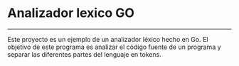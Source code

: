 # Analizador lexico GO
____________________________________________
Este proyecto es un ejemplo de un analizador léxico hecho en Go. El objetivo de este programa es analizar el código fuente de un programa y separar las diferentes partes del lenguaje en tokens.
